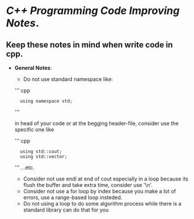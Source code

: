 # _C++ Programming Code Improving Notes_.
## __Keep these notes in mind when write code in cpp__.
- __General Notes__:
    - Do not use standard namespace like:
      
    ''' cpp
    
        using namespace std;
        
    '''
    
     in head of your code or at the begging header-file, consider use the specific one like
    
    ''' cpp
        
        using std::cout;
        using std::vector;
        
    '''
    ...etc.
    - Consider not use endl at end of cout especially in a loop because its flush the buffer and take extra time, consider use '\n'.
    - Consider not use a for loop by index because you make a lot of errors, use a range-based loop insteded.
    - Do not using a loop to do some algorithm process while there is a standard library can do that for you
